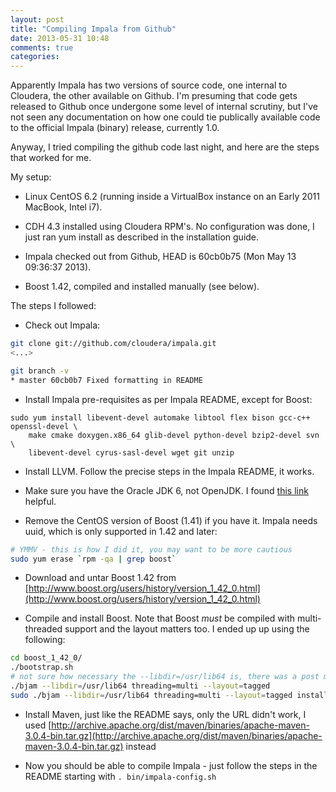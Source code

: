 ```yaml
---
layout: post
title: "Compiling Impala from Github"
date: 2013-05-31 10:48
comments: true
categories:
---
```


Apparently Impala has two versions of source code, one internal to
Cloudera, the other available on Github. I'm presuming that code gets
released to Github once undergone some level of internal scrutiny, but
I've not seen any documentation on how one could tie publically
available code to the official Impala (binary) release, currently 1.0.

Anyway, I tried compiling the github code last night, and here are the
steps that worked for me.

My setup:

- Linux CentOS 6.2 (running inside a VirtualBox instance on an Early 2011 MacBook, Intel i7).

- CDH 4.3 installed using Cloudera RPM's. No configuration was done, I
  just ran yum install as described in the installation guide.

- Impala checked out from Github, HEAD is 60cb0b75 (Mon May 13 09:36:37 2013).

- Boost 1.42, compiled and installed manually (see below).

The steps I followed:

- Check out Impala:

```sh
git clone git://github.com/cloudera/impala.git
<...>

git branch -v
* master 60cb0b7 Fixed formatting in README

```

- Install Impala pre-requisites as per Impala README, except for Boost:

```
sudo yum install libevent-devel automake libtool flex bison gcc-c++ openssl-devel \
    make cmake doxygen.x86_64 glib-devel python-devel bzip2-devel svn \
    libevent-devel cyrus-sasl-devel wget git unzip
```

- Install LLVM. Follow the precise steps in the Impala README, it works.

- Make sure you have the Oracle JDK 6, not OpenJDK. I found [this link](http://www.if-not-true-then-false.com/2010/install-sun-oracle-java-jdk-jre-6-on-fedora-centos-red-hat-rhel/) helpful.

- Remove the CentOS version of Boost (1.41) if you have it. Impala
  needs uuid, which is only supported in 1.42 and later:

```sh
# YMMV - this is how I did it, you may want to be more cautious
sudo yum erase `rpm -qa | grep boost`
```

- Download and untar Boost 1.42 from [http://www.boost.org/users/history/version_1_42_0.html](http://www.boost.org/users/history/version_1_42_0.html)

- Compile and install Boost. Note that Boost *must* be compiled with multi-threaded support and the layout matters too. I ended up up using the following:

```sh
cd boost_1_42_0/
./bootstrap.sh
# not sure how necessary the --libdir=/usr/lib64 is, there was a post mentioning it, i followed this advice blindly
./bjam --libdir=/usr/lib64 threading=multi --layout=tagged
sudo ./bjam --libdir=/usr/lib64 threading=multi --layout=tagged install

```

- Install Maven, just like the README says, only the URL didn't work, I used
  [http://archive.apache.org/dist/maven/binaries/apache-maven-3.0.4-bin.tar.gz](http://archive.apache.org/dist/maven/binaries/apache-maven-3.0.4-bin.tar.gz) instead

- Now you should be able to compile Impala - just follow the steps in the README starting with `. bin/impala-config.sh`

